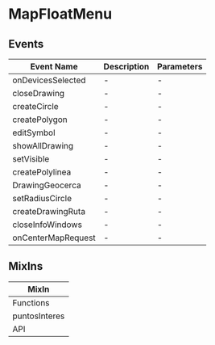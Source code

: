 # MapFloatMenu

## Events

<!-- @vuese:MapFloatMenu:events:start -->
|Event Name|Description|Parameters|
|---|---|---|
|onDevicesSelected|-|-|
|closeDrawing|-|-|
|createCircle|-|-|
|createPolygon|-|-|
|editSymbol|-|-|
|showAllDrawing|-|-|
|setVisible|-|-|
|createPolylinea|-|-|
|DrawingGeocerca|-|-|
|setRadiusCircle|-|-|
|createDrawingRuta|-|-|
|closeInfoWindows|-|-|
|onCenterMapRequest|-|-|

<!-- @vuese:MapFloatMenu:events:end -->


## MixIns

<!-- @vuese:MapFloatMenu:mixIns:start -->
|MixIn|
|---|
|Functions|
|puntosInteres|
|API|

<!-- @vuese:MapFloatMenu:mixIns:end -->


